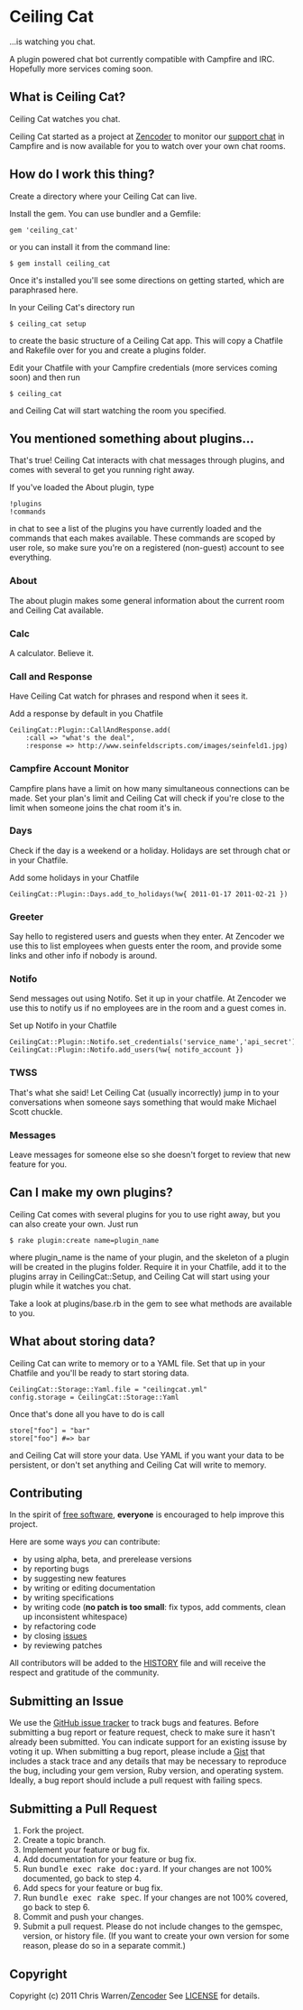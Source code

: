 Ceiling Cat
====================
...is watching you chat.

A plugin powered chat bot currently compatible with Campfire and IRC. Hopefully more services coming soon.

What is Ceiling Cat?
------------
Ceiling Cat watches you chat.

Ceiling Cat started as a project at [Zencoder](http://zencoder.com) to monitor our [support chat](http://zencoder.com/chat) in Campfire and is now available for you to watch over your own chat rooms.

How do I work this thing?
------------
Create a directory where your Ceiling Cat can live.

Install the gem. You can use bundler and a Gemfile:

    gem 'ceiling_cat'

or you can install it from the command line:

    $ gem install ceiling_cat

Once it's installed you'll see some directions on getting started, which are paraphrased here.

In your Ceiling Cat's directory run

    $ ceiling_cat setup

to create the basic structure of a Ceiling Cat app. This will copy a Chatfile and Rakefile over for you and create a plugins folder.

Edit your Chatfile with your Campfire credentials (more services coming soon) and then run

    $ ceiling_cat

and Ceiling Cat will start watching the room you specified.

You mentioned something about plugins...
------------
That's true! Ceiling Cat interacts with chat messages through plugins, and comes with several to get you running right away.

If you've loaded the About plugin, type

    !plugins
    !commands

in chat to see a list of the plugins you have currently loaded and the commands that each makes available. These commands are scoped by user role, so make sure you're on a registered (non-guest) account to see everything.

### About ###

The about plugin makes some general information about the current room and Ceiling Cat available.

### Calc ###

A calculator. Believe it.

### Call and Response ###

Have Ceiling Cat watch for phrases and respond when it sees it.

Add a response by default in you Chatfile

    CeilingCat::Plugin::CallAndResponse.add(
        :call => "what's the deal",
        :response => http://www.seinfeldscripts.com/images/seinfeld1.jpg)

### Campfire Account Monitor ###

Campfire plans have a limit on how many simultaneous connections can be made. Set your plan's limit and Ceiling Cat will check if you're close to the limit when someone joins the chat room it's in.

### Days ###

Check if the day is a weekend or a holiday. Holidays are set through chat or in your Chatfile.

Add some holidays in your Chatfile

    CeilingCat::Plugin::Days.add_to_holidays(%w{ 2011-01-17 2011-02-21 })

### Greeter ###

Say hello to registered users and guests when they enter. At Zencoder we use this to list employees when guests enter the room, and provide some links and other info if nobody is around.

### Notifo ###

Send messages out using Notifo. Set it up in your chatfile. At Zencoder we use this to notify us if no employees are in the room and a guest comes in.

Set up Notifo in your Chatfile

    CeilingCat::Plugin::Notifo.set_credentials('service_name','api_secret')
    CeilingCat::Plugin::Notifo.add_users(%w{ notifo_account })
    
### TWSS ###

That's what she said! Let Ceiling Cat (usually incorrectly) jump in to your conversations when someone says something that would make Michael Scott chuckle.

### Messages ###

Leave messages for someone else so she doesn't forget to review that new feature for you.

Can I make my own plugins?
------------
Ceiling Cat comes with several plugins for you to use right away, but you can also create your own. Just run

    $ rake plugin:create name=plugin_name

where plugin_name is the name of your plugin, and the skeleton of a plugin will be created in the plugins folder. Require it in your Chatfile, add it to the plugins array in CeilingCat::Setup, and Ceiling Cat will start using your plugin while it watches you chat.

Take a look at plugins/base.rb in the gem to see what methods are available to you.

What about storing data?
------------
Ceiling Cat can write to memory or to a YAML file. Set that up in your Chatfile and you'll be ready to start storing data.

    CeilingCat::Storage::Yaml.file = "ceilingcat.yml"
    config.storage = CeilingCat::Storage::Yaml

Once that's done all you have to do is call

    store["foo"] = "bar"
    store["foo"] #=> bar

and Ceiling Cat will store your data. Use YAML if you want your data to be persistent, or don't set anything and Ceiling Cat will write to memory.

Contributing
------------
In the spirit of [free software](http://www.fsf.org/licensing/essays/free-sw.html), **everyone** is encouraged to help improve this project.

Here are some ways *you* can contribute:

* by using alpha, beta, and prerelease versions
* by reporting bugs
* by suggesting new features
* by writing or editing documentation
* by writing specifications
* by writing code (**no patch is too small**: fix typos, add comments, clean up inconsistent whitespace)
* by refactoring code
* by closing [issues](http://github.com/zencoder/ceiling-cat/issues)
* by reviewing patches

All contributors will be added to the [HISTORY](https://github.com/zencoder/ceiling-cat/blob/master/HISTORY.mkd)
file and will receive the respect and gratitude of the community.

Submitting an Issue
-------------------
We use the [GitHub issue tracker](http://github.com/zencoder/ceiling=cat/issues) to track bugs and
features. Before submitting a bug report or feature request, check to make sure it hasn't already
been submitted. You can indicate support for an existing issuse by voting it up. When submitting a
bug report, please include a [Gist](http://gist.github.com/) that includes a stack trace and any
details that may be necessary to reproduce the bug, including your gem version, Ruby version, and
operating system. Ideally, a bug report should include a pull request with failing specs.

Submitting a Pull Request
-------------------------
1. Fork the project.
2. Create a topic branch.
3. Implement your feature or bug fix.
4. Add documentation for your feature or bug fix.
5. Run <tt>bundle exec rake doc:yard</tt>. If your changes are not 100% documented, go back to step 4.
6. Add specs for your feature or bug fix.
7. Run <tt>bundle exec rake spec</tt>. If your changes are not 100% covered, go back to step 6.
8. Commit and push your changes.
9. Submit a pull request. Please do not include changes to the gemspec, version, or history file. (If you want to create your own version for some reason, please do so in a separate commit.)

Copyright
---------
Copyright (c) 2011 Chris Warren/[Zencoder](http://zencoder.com)
See [LICENSE](https://github.com/zencoder/ceiling-cat/blob/master/LICENSE.mkd) for details.